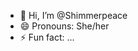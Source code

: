 - 👋 Hi, I’m @Shimmerpeace
- 😄 Pronouns: She/her
- ⚡ Fun fact: ...

<!---
Shimmerpeace/Shimmerpeace is a ✨ special ✨ repository because its `README.md` (this file) appears on your GitHub profile.
You can click the Preview link to take a look at your changes.
--->
